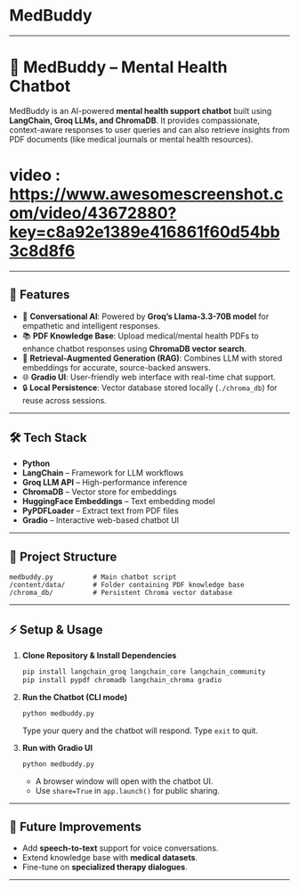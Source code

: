# MedBuddy

---

# 🧠 MedBuddy – Mental Health Chatbot

MedBuddy is an AI-powered **mental health support chatbot** built using **LangChain, Groq LLMs, and ChromaDB**. It provides compassionate, context-aware responses to user queries and can also retrieve insights from PDF documents (like medical journals or mental health resources).

# video : https://www.awesomescreenshot.com/video/43672880?key=c8a92e1389e416861f60d54bb3c8d8f6

---

## 🚀 Features

* 💬 **Conversational AI**: Powered by **Groq’s Llama-3.3-70B model** for empathetic and intelligent responses.
* 📚 **PDF Knowledge Base**: Upload medical/mental health PDFs to enhance chatbot responses using **ChromaDB vector search**.
* 🔎 **Retrieval-Augmented Generation (RAG)**: Combines LLM with stored embeddings for accurate, source-backed answers.
* 🌐 **Gradio UI**: User-friendly web interface with real-time chat support.
* 🔒 **Local Persistence**: Vector database stored locally (`./chroma_db`) for reuse across sessions.

---

## 🛠️ Tech Stack

* **Python**
* **LangChain** – Framework for LLM workflows
* **Groq LLM API** – High-performance inference
* **ChromaDB** – Vector store for embeddings
* **HuggingFace Embeddings** – Text embedding model
* **PyPDFLoader** – Extract text from PDF files
* **Gradio** – Interactive web-based chatbot UI

---

## 📂 Project Structure

```
medbuddy.py          # Main chatbot script
/content/data/       # Folder containing PDF knowledge base
/chroma_db/          # Persistent Chroma vector database
```

---

## ⚡ Setup & Usage

1. **Clone Repository & Install Dependencies**

   ```bash
   pip install langchain_groq langchain_core langchain_community
   pip install pypdf chromadb langchain_chroma gradio
   ```

2. **Run the Chatbot (CLI mode)**

   ```bash
   python medbuddy.py
   ```

   Type your query and the chatbot will respond. Type `exit` to quit.

3. **Run with Gradio UI**

   ```bash
   python medbuddy.py
   ```

   * A browser window will open with the chatbot UI.
   * Use `share=True` in `app.launch()` for public sharing.

---

## 🔮 Future Improvements

* Add **speech-to-text** support for voice conversations.
* Extend knowledge base with **medical datasets**.
* Fine-tune on **specialized therapy dialogues**.

---


